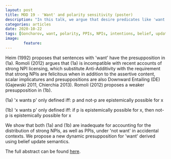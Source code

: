 ```yaml
---
layout: post
title: MOD 19 - 'Want' and polarity sensitivity (poster)
description: "In this talk, we argue that desire predicates like 'want' have a dynamic presupposition derived using belief revisions. The argument comes from polarity sensitivity phenomena."
categories: articles
date: 2020-10-22
tags: [Goncharov, want, polarity, PPIs, NPIs, intentions, belief, updates, revisions, presupposition]
image: 
        feature:
---
```


Heim (1992) proposes that sentences with 'want' have the presupposition in (1a). Romoli (2012) argues that (1a) is incompatible with recent accounts of strong NPI licensing, which substitute Anti-Additivity with the requirement that strong NPIs are felicitous when in addition to the assertive content, scalar implicatures and presuppositions are also Downward Entailing (DE) (Gajewski 2011, Chierchia 2013). Romoli (2012) proposes a weaker presupposition in (1b).

(1a)
'x wants p' only defined iff:
p and not-p are epistemically possible for x

(1b)
‘x wants p' only defined iff:
if p is epistemically possible for x, then not-p is epistemically possible for x

We show that both (1a) and (1b) are inadequate for accounting for the distribution of strong NPIs, as well as PPIs, under 'not want' in accidental contexts. We propose a new dynamic presupposition for 'want' derived using belief update semantics.
 
 The full abstract can be found [here](/docs/want-and-polarity-sensitivity-MOD19.pdf).


